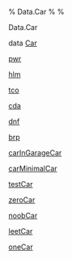 % Data.Car
% 
% 

Data.Car

data [Car](Data-Car.html#t:Car)

[pwr](Data-Car.html#v:pwr)

[hlm](Data-Car.html#v:hlm)

[tco](Data-Car.html#v:tco)

[cda](Data-Car.html#v:cda)

[dnf](Data-Car.html#v:dnf)

[brp](Data-Car.html#v:brp)

[carInGarageCar](Data-Car.html#v:carInGarageCar)

[carMinimalCar](Data-Car.html#v:carMinimalCar)

[testCar](Data-Car.html#v:testCar)

[zeroCar](Data-Car.html#v:zeroCar)

[noobCar](Data-Car.html#v:noobCar)

[leetCar](Data-Car.html#v:leetCar)

[oneCar](Data-Car.html#v:oneCar)
